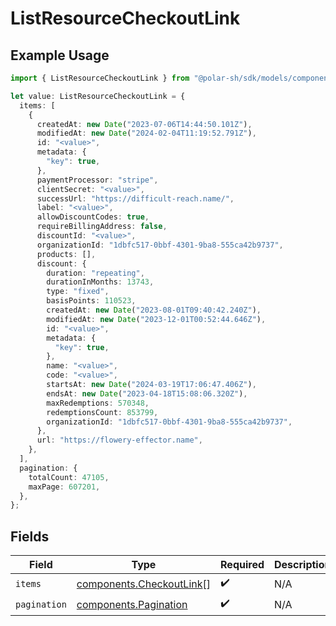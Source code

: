 # ListResourceCheckoutLink

## Example Usage

```typescript
import { ListResourceCheckoutLink } from "@polar-sh/sdk/models/components/listresourcecheckoutlink.js";

let value: ListResourceCheckoutLink = {
  items: [
    {
      createdAt: new Date("2023-07-06T14:44:50.101Z"),
      modifiedAt: new Date("2024-02-04T11:19:52.791Z"),
      id: "<value>",
      metadata: {
        "key": true,
      },
      paymentProcessor: "stripe",
      clientSecret: "<value>",
      successUrl: "https://difficult-reach.name/",
      label: "<value>",
      allowDiscountCodes: true,
      requireBillingAddress: false,
      discountId: "<value>",
      organizationId: "1dbfc517-0bbf-4301-9ba8-555ca42b9737",
      products: [],
      discount: {
        duration: "repeating",
        durationInMonths: 13743,
        type: "fixed",
        basisPoints: 110523,
        createdAt: new Date("2023-08-01T09:40:42.240Z"),
        modifiedAt: new Date("2023-12-01T00:52:44.646Z"),
        id: "<value>",
        metadata: {
          "key": true,
        },
        name: "<value>",
        code: "<value>",
        startsAt: new Date("2024-03-19T17:06:47.406Z"),
        endsAt: new Date("2023-04-18T15:08:06.320Z"),
        maxRedemptions: 570348,
        redemptionsCount: 853799,
        organizationId: "1dbfc517-0bbf-4301-9ba8-555ca42b9737",
      },
      url: "https://flowery-effector.name",
    },
  ],
  pagination: {
    totalCount: 47105,
    maxPage: 607201,
  },
};
```

## Fields

| Field                                                                | Type                                                                 | Required                                                             | Description                                                          |
| -------------------------------------------------------------------- | -------------------------------------------------------------------- | -------------------------------------------------------------------- | -------------------------------------------------------------------- |
| `items`                                                              | [components.CheckoutLink](../../models/components/checkoutlink.md)[] | :heavy_check_mark:                                                   | N/A                                                                  |
| `pagination`                                                         | [components.Pagination](../../models/components/pagination.md)       | :heavy_check_mark:                                                   | N/A                                                                  |